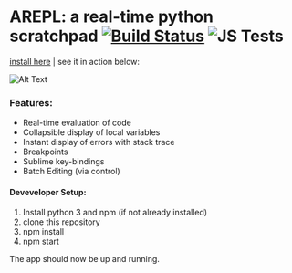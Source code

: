 # AREPL: a real-time python scratchpad [![Build Status](https://travis-ci.org/Almenon/AREPL.svg?branch=master)](https://travis-ci.org/Almenon/AREPL) ![JS Tests](https://ci.appveyor.com/api/projects/status/a0ee1c2y5k40a0aw?svg=true)

[install here](https://github.com/Almenon/AREPL/releases) | see it in action below:

![Alt Text](https://puu.sh/x1a1U/1fdfd3899c.gif)

### Features:
* Real-time evaluation of code
* Collapsible display of local variables
* Instant display of errors with stack trace
* Breakpoints
* Sublime key-bindings
* Batch Editing (via control)

#### Deveveloper Setup:

1. Install python 3 and npm (if not already installed)
2. clone this repository
3. npm install
5. npm start

The app should now be up and running.

